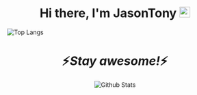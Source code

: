 <div align="center">
   <h1>Hi there, I'm JasonTony<a ="https://hemant.codes"></a> <img src="https://media.giphy.com/media/hvRJCLFzcasrR4ia7z/giphy.gif" width="25px"> </h1>
   
</div>


![Top Langs](https://github-readme-stats.vercel.app/api/top-langs/?username=Jasionf&layout=compact&theme=tokyonight)


<h1 align='center'>⚡️<i>Stay awesome!</i>⚡️</h1>

<p align="center">
        <img src="https://raw.githubusercontent.com/mayhemantt/mayhemantt/Update/svg/Bottom.svg" alt="Github Stats" />
</p>
